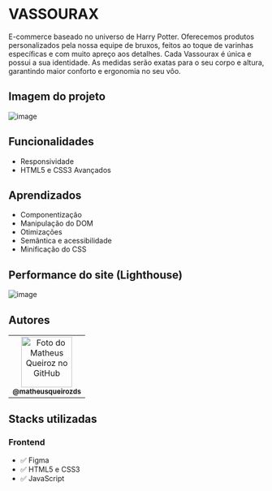 
# VASSOURAX

E-commerce baseado no universo de Harry Potter. Oferecemos produtos personalizados pela nossa equipe de bruxos, feitos ao toque de varinhas específicas e com muito apreço aos detalhes. Cada Vassourax é única e possui a sua identidade. As medidas serão exatas para o seu corpo e altura, garantindo maior conforto e ergonomia no seu vôo.


## Imagem do projeto
![image](https://user-images.githubusercontent.com/70871620/176891865-1b0daaf6-6205-4311-ad68-3f30b3d4ea8f.png)


## Funcionalidades

- Responsividade
- HTML5 e CSS3 Avançados


## Aprendizados

- Componentização
- Manipulação do DOM
- Otimizações
- Semântica e acessibilidade
- Minificação do CSS

## Performance do site (Lighthouse)
![image](https://user-images.githubusercontent.com/70871620/176902890-1e87b640-e482-4f7a-9297-b4ec40c2b9b9.png)


## Autores

<table>
  <tr>
    <td align="center">
      <a href="https://github.com/matheusqueirozds">
        <img src="https://avatars.githubusercontent.com/u/70871620?v=4" width="100px;" alt="Foto do Matheus Queiroz no GitHub"/><br>
        <sub>
          <b>@matheusqueirozds</b>
        </sub>
      </a>
    </td>
  </tr>
</table>


## Stacks utilizadas

### Frontend
 <ul>
   <li>✅ Figma</li>
   <li>✅ HTML5 e CSS3</li>
   <li>✅ JavaScript </li>
 </ul> 
